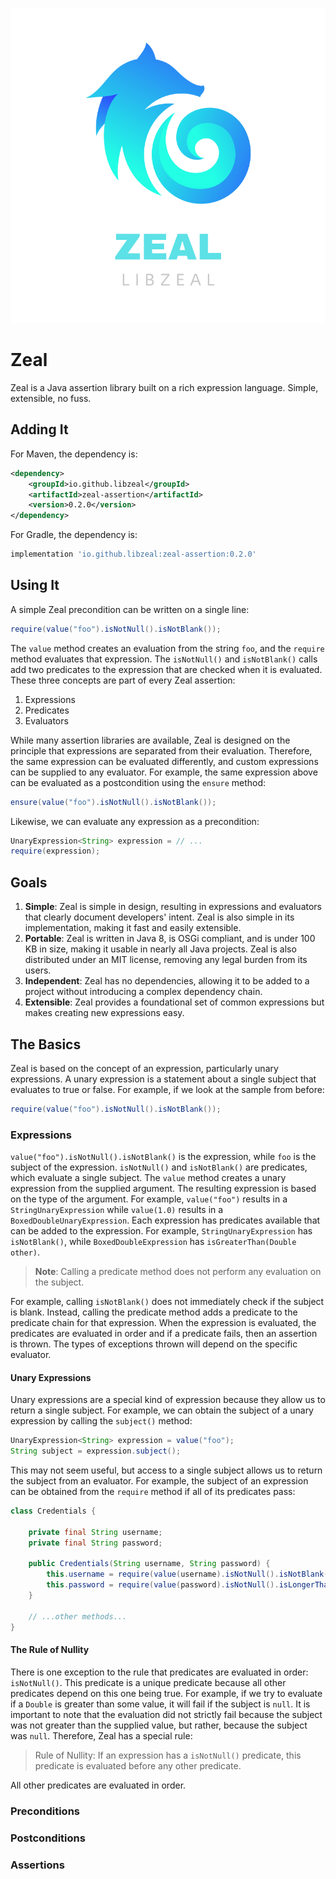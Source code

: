 <p align="center">
  <img alt="Zeal Logo" src="/assets/zeal-logo.svg" />
</p>

# Zeal
Zeal is a Java assertion library built on a rich expression language. Simple, extensible, no fuss.

## Adding It
For Maven, the dependency is:

```xml
<dependency>
    <groupId>io.github.libzeal</groupId>
    <artifactId>zeal-assertion</artifactId>
    <version>0.2.0</version>
</dependency>
```

For Gradle, the dependency is:

```groovy
implementation 'io.github.libzeal:zeal-assertion:0.2.0'
```

## Using It
A simple Zeal precondition can be written on a single line:

```java
require(value("foo").isNotNull().isNotBlank());
```

The `value` method creates an evaluation from the string `foo`, and the `require` method evaluates that expression. The `isNotNull()` and `isNotBlank()` calls add two predicates to the expression that are checked when it is evaluated. These three concepts are part of every Zeal assertion:
1. Expressions
2. Predicates
3. Evaluators

While many assertion libraries are available, Zeal is designed on the principle that expressions are separated from their evaluation. Therefore, the same expression can be evaluated differently, and custom expressions can be supplied to any evaluator. For example, the same expression above can be evaluated as a postcondition using the `ensure` method:

```java
ensure(value("foo").isNotNull().isNotBlank());
```

Likewise, we can evaluate any expression as a precondition:

```java
UnaryExpression<String> expression = // ...
require(expression);
```

## Goals
1. **Simple**: Zeal is simple in design, resulting in expressions and evaluators that clearly document developers' intent. Zeal is also simple in its implementation, making it fast and easily extensible.
3. **Portable**: Zeal is written in Java 8, is OSGi compliant, and is under 100 KB in size, making it usable in nearly all Java projects. Zeal is also distributed under an MIT license, removing any legal burden from its users.
4. **Independent**: Zeal has no dependencies, allowing it to be added to a project without introducing a complex dependency chain.
5. **Extensible**: Zeal provides a foundational set of common expressions but makes creating new expressions easy.

## The Basics
Zeal is based on the concept of an expression, particularly unary expressions. A unary expression is a statement about a single subject that evaluates to true or false. For example, if we look at the sample from before:

```java
require(value("foo").isNotNull().isNotBlank());
```

### Expressions
`value("foo").isNotNull().isNotBlank()` is the expression, while `foo` is the subject of the expression. `isNotNull()` and `isNotBlank()` are predicates, which evaluate a single subject. The `value` method creates a unary expression from the supplied argument. The resulting expression is based on the type of the argument. For example, `value("foo")` results in a `StringUnaryExpression` while `value(1.0)` results in a `BoxedDoubleUnaryExpression`. Each expression has predicates available that can be added to the expression. For example,  `StringUnaryExpression` has `isNotBlank()`, while `BoxedDoubleExpression` has `isGreaterThan(Double other)`.

> **Note**: Calling a predicate method does not perform any evaluation on the subject.

For example, calling `isNotBlank()` does not immediately check if the subject is blank. Instead, calling the predicate method adds a predicate to the predicate chain for that expression. When the expression is evaluated, the predicates are evaluated in order and if a predicate fails, then an assertion is thrown. The types of exceptions thrown will depend on the specific evaluator.

#### Unary Expressions
Unary expressions are a special kind of expression because they allow us to return a single subject. For example, we can obtain the subject of a unary expression by calling the `subject()` method:

```java
UnaryExpression<String> expression = value("foo");
String subject = expression.subject();
```

This may not seem useful, but access to a single subject allows us to return the subject from an evaluator. For example, the subject of an expression can be obtained from the `require` method if all of its predicates pass:

```java
class Credentials {

    private final String username;
    private final String password;

    public Credentials(String username, String password) {
        this.username = require(value(username).isNotNull().isNotBlank());
        this.password = require(value(password).isNotNull().isLongerThan(8));
    }

    // ...other methods...
}
```

#### The Rule of Nullity
There is one exception to the rule that predicates are evaluated in order: `isNotNull()`. This predicate is a unique predicate because all other predicates depend on this one being true. For example, if we try to evaluate if a `Double` is greater than some value, it will fail if the subject is `null`. It is important to note that the evaluation did not strictly fail because the subject was not greater than the supplied value, but rather, because the subject was `null`. Therefore, Zeal has a special rule:

> Rule of Nullity: If an expression has a `isNotNull()` predicate, this predicate is evaluated before any other predicate.

All other predicates are evaluated in order.

### Preconditions

### Postconditions

### Assertions
